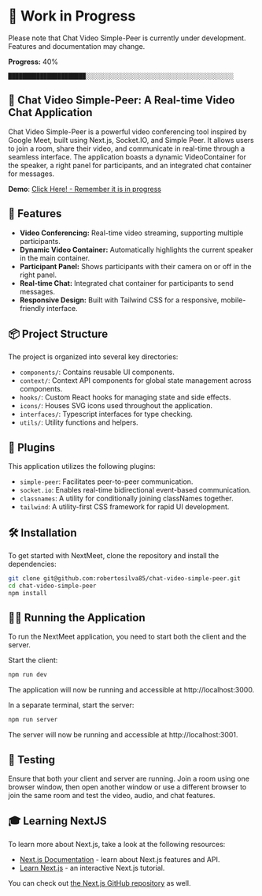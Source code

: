 # 🚧 Work in Progress

Please note that Chat Video Simple-Peer is currently under development. Features and documentation may change.

**Progress:** 40%

`██████████████████████░░░░░░░░░░░░░░░░░░░░░░░░░░░░░░░░░░░░░░░░░░`

## 📡 Chat Video Simple-Peer: A Real-time Video Chat Application

Chat Video Simple-Peer is a powerful video conferencing tool inspired by Google Meet, built using Next.js, Socket.IO, and Simple Peer. It allows users to join a room, share their video, and communicate in real-time through a seamless interface. The application boasts a dynamic VideoContainer for the speaker, a right panel for participants, and an integrated chat container for messages.

**Demo**: [Click Here! - Remember it is in progress](https://chat-video-simple-peer.vercel.app/)

## 🚀 Features

- **Video Conferencing:** Real-time video streaming, supporting multiple participants.
- **Dynamic Video Container:** Automatically highlights the current speaker in the main container.
- **Participant Panel:** Shows participants with their camera on or off in the right panel.
- **Real-time Chat:** Integrated chat container for participants to send messages.
- **Responsive Design:** Built with Tailwind CSS for a responsive, mobile-friendly interface.

## 📦 Project Structure

The project is organized into several key directories:

- `components/`: Contains reusable UI components.
- `context/`: Context API components for global state management across components.
- `hooks/`: Custom React hooks for managing state and side effects.
- `icons/`: Houses SVG icons used throughout the application.
- `interfaces/`: Typescript interfaces for type checking.
- `utils/`: Utility functions and helpers.

## 🔌 Plugins

This application utilizes the following plugins:

- `simple-peer`: Facilitates peer-to-peer communication.
- `socket.io`: Enables real-time bidirectional event-based communication.
- `classnames`: A utility for conditionally joining classNames together.
- `tailwind`: A utility-first CSS framework for rapid UI development.

## 🛠️ Installation

To get started with NextMeet, clone the repository and install the dependencies:

```bash
git clone git@github.com:robertosilva85/chat-video-simple-peer.git
cd chat-video-simple-peer
npm install
```

## 🏃‍♂️ Running the Application

To run the NextMeet application, you need to start both the client and the server.

Start the client:

```bash
npm run dev
```

The application will now be running and accessible at http://localhost:3000.

In a separate terminal, start the server:

```bash
npm run server
```

The server will now be running and accessible at http://localhost:3001.

## 📝 Testing

Ensure that both your client and server are running. Join a room using one browser window, then open another window or use a different browser to join the same room and test the video, audio, and chat features.

## 🎓 Learning NextJS

To learn more about Next.js, take a look at the following resources:

- [Next.js Documentation](https://nextjs.org/docs) - learn about Next.js features and API.
- [Learn Next.js](https://nextjs.org/learn) - an interactive Next.js tutorial.

You can check out [the Next.js GitHub repository](https://github.com/vercel/next.js/) as well.
